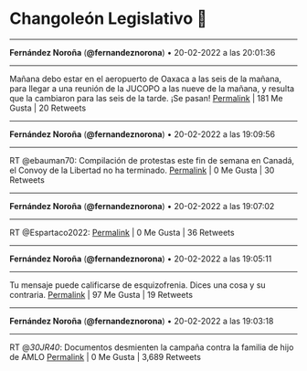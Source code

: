 # Changoleón Legislativo 🙈
*****
**Fernández Noroña** (**@fernandeznorona**) • 20-02-2022 a las 20:01:36
*****
Mañana debo estar en el aeropuerto de Oaxaca a las seis de la mañana, para llegar a una reunión de la JUCOPO a las nueve de la mañana, y resulta que la cambiaron para las seis de la tarde. ¡Se pasan!
[Permalink](https://twitter.com/fernandeznorona/status/1495609626598985731) | 181 Me Gusta | 20 Retweets
*****
**Fernández Noroña** (**@fernandeznorona**) • 20-02-2022 a las 19:09:56
*****
RT @ebauman70: Compilación de protestas este fin de semana en Canadá, el Convoy de la Libertad no ha terminado.
[Permalink](https://twitter.com/fernandeznorona/status/1495596624810229768) | 0 Me Gusta | 30 Retweets
*****
**Fernández Noroña** (**@fernandeznorona**) • 20-02-2022 a las 19:07:02
*****
RT @Espartaco2022:
[Permalink](https://twitter.com/fernandeznorona/status/1495595894779092992) | 0 Me Gusta | 36 Retweets
*****
**Fernández Noroña** (**@fernandeznorona**) • 20-02-2022 a las 19:05:11
*****
Tu mensaje puede calificarse de esquizofrenia. Dices una cosa y su contraria.
[Permalink](https://twitter.com/fernandeznorona/status/1495595427953000454) | 97 Me Gusta | 19 Retweets
*****
**Fernández Noroña** (**@fernandeznorona**) • 20-02-2022 a las 19:03:18
*****
RT @_30JR40_: Documentos desmienten la campaña contra la familia de hijo de AMLO
[Permalink](https://twitter.com/fernandeznorona/status/1495594954147889154) | 0 Me Gusta | 3,689 Retweets